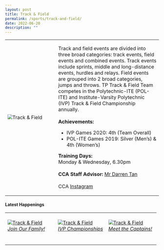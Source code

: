 ```yaml
---
layout: post
title: Track & Field
permalink: /sports/track-and-field/
date: 2022-06-20
description: ""
---
```


<table>
    <tr>
        <td style="width:33%"><image src="/images/CCA_track_field.jpg" style="display:block;margin-left:auto;margin-right:auto;" alt="Track & Field"></image></td>
        <td>
            <p>
                Track and field events are divided into three broad categories: track events, field events and combined events. Track events include sprints, middle and long-distance events, hurdles and relays. Field events are grouped into 2 broad categories, jumps and throws. TP Track & Field Team competes in the Polytechnic-ITE (POL-ITE) and Institute-Varsity Polytechnic (IVP) Track & Field Championship annually.<br>
                <br>
                <b>Achievements:</b><br>
                <ul>
                    <li>IVP Games 2020: 4th (Team Overall)</li>
                    <li>POL-ITE Games 2019: Silver (Men’s) & 4th (Women’s)</li>
                </ul>
            </p>
            <p>
                <b>Training Days:</b><br>
                Monday & Wednesday, 6.30pm<br>
                <br>
                <b>CCA Staff Advisor:</b> <a href="mailto:darrent@tp.edu.sg">Mr Darren Tan</a><br>
                <br>
                CCA <a href="https://www.instagram.com/tptrackfield">Instagram</a>
            </p>
        </td>
    </tr>
</table>

#### Latest Happenings

<table>
    <tr>
        <td style="width:33%"><br>
            <a href="https://www.instagram.com/p/Cc1sMldJ5Y7/">
                <image src="/images/Sports/TRACK & FIELD_Join Our Family!.png" style="display:block;margin-left:auto;margin-right:auto;" alt="Track & Field">
                <h6 style="margin-top:0%">Join Our Family!</h6>
                </image>
            </a>
        </td>
        <td style="width:33%"><br>
            <a href="https://www.instagram.com/p/Cbl1-Y7pya2/">
                <image src="/images/Sports/TRACK & FIELD_IVP Championships.png" style="display:block;margin-left:auto;margin-right:auto;" alt="Track & Field">
                <h6 style="margin-top:0%">IVP Championships</h6>
                </image>
            </a>
        </td>
        <td style="width:33%"><br>
            <a href="https://www.instagram.com/p/CbhlWBkpYXx/">
                <image src="/images/Sports/TRACK & FIELD_Meet the Captains.png" style="display:block;margin-left:auto;margin-right:auto;" alt="Track & Field">
                <h6 style="margin-top:0%">Meet the Captains!</h6>    
                </image>
            </a>
        </td>
    </tr>
</table>